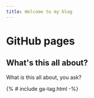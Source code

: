 ```yaml
---
title: Welcome to my blog
---
```

# GitHub pages

## What's this all about?

What _is_ this all about, you ask?

{% # include ga-tag.html -%}
